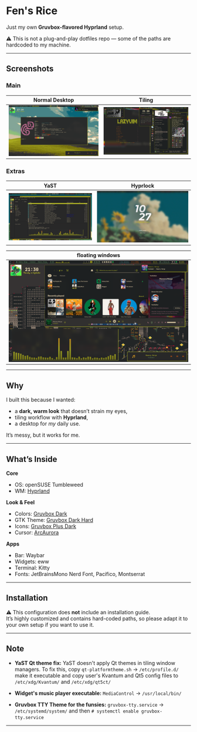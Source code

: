 
# Fen's Rice

 Just my own **Gruvbox-flavored Hyprland** setup.
  
 ⚠️ This is not a plug-and-play dotfiles repo — some of the paths are hardcoded to my machine.

---

## Screenshots

### Main
| Normal Desktop | Tiling |
|-----------------|-------|
| ![desktop](screenshots/fetch.png) | ![tiling](screenshots/wuhh.png) |

### Extras
| YaST | Hyprlock |
|------|---------|
| ![yast ig](screenshots/yast.png) | ![hyprlock](screenshots/hyprlock.png) |

| floating windows | 
|--------------|
| ![ooo floating](screenshots/floating.png) | 

---

## Why

I built this because I wanted:
- a **dark, warm look** that doesn’t strain my eyes,
- tiling workflow with **Hyprland**,  
- a desktop for *my* daily use.

It’s messy, but it works for me.

---

## What’s Inside

**Core**
- OS: openSUSE Tumbleweed
- WM: [Hyprland](https://github.com/hyprwm/Hyprland)

**Look & Feel**
- Colors: [Gruvbox Dark](https://github.com/morhetz/gruvbox)
- GTK Theme: [Gruvbox Dark Hard](…)
- Icons: [Gruvbox Plus Dark](…)
- Cursor: [ArcAurora](…)

**Apps**
- Bar: Waybar
- Widgets: eww
- Terminal: Kitty
- Fonts: JetBrainsMono Nerd Font, Pacifico, Montserrat

---

## Installation

 ⚠️ This configuration does **not** include an installation guide.  
 It’s highly customized and contains hard-coded paths, so please adapt it to your own setup if you want to use it.

---

## Note
 - **YaST Qt theme fix:** YaST doesn't apply Qt themes in tiling window managers. To fix this, copy `qt-platformtheme.sh` → `/etc/profile.d/` make it executable and copy user's Kvantum and Qt5 config files to `/etc/xdg/Kvantum/` and `/etc/xdg/qt5ct/`

 - **Widget's music player executable:** `MediaControl` → `/usr/local/bin/`

 - **Gruvbox TTY Theme for the funsies:** `gruvbox-tty.service` → `/etc/systemd/system/` and then `# systemctl enable gruvbox-tty.service`

---


